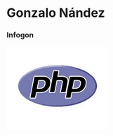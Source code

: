 # Gonzalo Nández
### Infogon


<img align="center" src="https://github.com/Gonzalo2310/Gonzalo2310/blob/master/images/logos.gif" alt="Logos"/>

<!--
**Gonzalo2310/Gonzalo2310** is a ✨ _special_ ✨ repository because its `README.md` (this file) appears on your GitHub profile.
Here are some ideas to get you started:
- 🔭 I’m currently working on ...
- 🌱 I’m currently learning ...
- 👯 I’m looking to collaborate on ...
- 🤔 I’m looking for help with ...
- 💬 Ask me about ...
- 📫 How to reach me: ...
- 😄 Pronouns: ...
- ⚡ Fun fact: ...
-->

